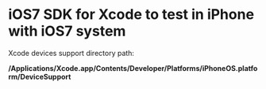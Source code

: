 # iOS7 SDK for Xcode to test in iPhone with iOS7 system

Xcode devices support directory path:

**/Applications/Xcode.app/Contents/Developer/Platforms/iPhoneOS.platform/DeviceSupport**
